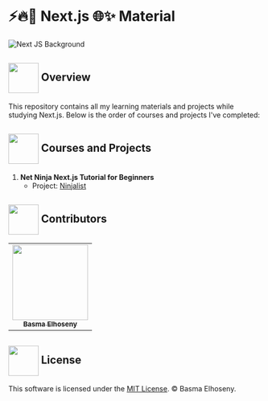 # ⚡🔥🚀 Next.js 🌐✨ Material

<div>
    <img src="https://cdn.prod.website-files.com/6193387d9bbc32538eaa3d6d/62d8ab7014324b253e00f23f_what%20is%20next%20js.jpg" alt="Next JS Background"/>
</div>

## <img align="center" width="60px" src="https://cdn.edu.buncee.com/assets/436f46a46e68d3c5b2122d50cdfa76ad/animation-holiday-heartinbook.gif?timestamp=1546895403"> Overview
This repository contains all my learning materials and projects while studying Next.js. Below is the order of courses and projects I've completed:


## <img  align= center width=60px src="https://media2.giphy.com/media/J13VOFm3M341KMQ6Ww/giphy.gif?cid=6c09b952q9dzg99bsz5gnq5mg8wd1lu1nbqsrgcfof558196&ep=v1_stickers_search&rid=giphy.gif&ct=s"> Courses and Projects
1. **Net Ninja Next.js Tutorial for Beginners**
   - Project: [Ninjalist](./net-ninja/ninjalist)

<!-- Contributors -->
## <img  align= center  height=60px src="https://mir-s3-cdn-cf.behance.net/project_modules/disp/601014116770475.6068beff4640a.gif"> Contributors <a id = "contributors"></a>
<!-- Contributors list -->
<table>
  <tr>
    <td align="center"><a href="https://github.com/BasmaElhoseny01"><img src="https://avatars.githubusercontent.com/u/72309546?v=4" width="150px;" alt=""/><br /><sub><b>Basma Elhoseny</b></sub></a></td>
  </tr>
</table>

## <img align= center height=60px src="https://www.medwayadvice.org.uk/application/files/2616/2634/3428/Citizens_Advice_Medway_Law_Book.gif"> License <a id="license"></a>
This software is licensed under the [MIT License](https://github.com/BasmaElhoseny01/Next-JS-Material/blob/main/LICENSE). © Basma Elhoseny.
